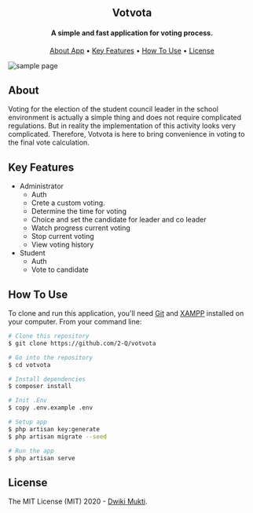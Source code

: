 
<h2 align="center">Votvota</h2>
<h4 align="center">A simple and fast application for voting process.</h4>

<p align="center">
  <a href="#about">About App</a> •
  <a href="#key-features">Key Features</a> •
  <a href="#how-to-use">How To Use</a> •
  <a href="#license">License</a>
</p>

![sample page](https://raw.githubusercontent.com/2-Q/pemilihan-osis/v3/public/image/sample.png)

## About

Voting for the election of the student council leader in the school environment is actually a simple thing and does not require complicated regulations. But in reality the implementation of this activity looks very complicated. Therefore, Votvota is here to bring convenience in voting to the final vote calculation.

## Key Features

* Administrator
  - Auth
  - Crete a custom voting.
  - Determine the time for voting
  - Choice and set the candidate for leader and co leader
  - Watch progress current voting
  - Stop current voting
  - View voting history
* Student
  - Auth
  - Vote to candidate

## How To Use

To clone and run this application, you'll need [Git](https://git-scm.com) and [XAMPP](https://www.apachefriends.org/download.html) installed on your computer. From your command line:

```bash
# Clone this repository
$ git clone https://github.com/2-Q/votvota

# Go into the repository
$ cd votvota

# Install dependencies
$ composer install

# Init .Env
$ copy .env.example .env

# Setup app
$ php artisan key:generate
$ php artisan migrate --seed

# Run the app
$ php artisan serve
```

## License

The MIT License (MIT) 2020 - [Dwiki Mukti](https://github.com/2-Q/).



